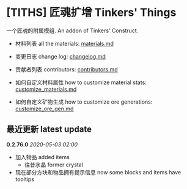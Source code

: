 # [TITHS] 匠魂扩增 Tinkers' Things

一个匠魂的附属模组. An addon of Tinkers' Construct.

* 材料列表 all the materials: [materials.md](materials.md)
* 变更日志 change log: [changelog.md](changelog.md)
* 贡献者列表 contributors: [contributors.md](contributors.md)

* 如何自定义材料属性 how to customize material stats: [customize_materials.md](customize_materials.md)
* 如何自定义矿物生成 how to customize ore generations: [customize_ore_gen.md](customize_ore_gen.md)

## 最近更新 latest update

**0.2.76.0** _2020-05-03 02:00_

* 加入物品 added items
  * 往昔水晶 former crystal
* 现在部分方块和物品拥有提示信息 now some blocks and items have tooltips
